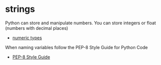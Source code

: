 # strings

Python can store and manipulate numbers. You can store integers or float (numbers with decimal places)

- [numeric types](https://docs.python.org/3/library/stdtypes.html#numeric-types-int-float-complex)

When naming variables follow the PEP-8 Style Guide for Python Code
 - [PEP-8 Style Guide](https://www.python.org/dev/peps/pep-0008/#naming-conventions)
 